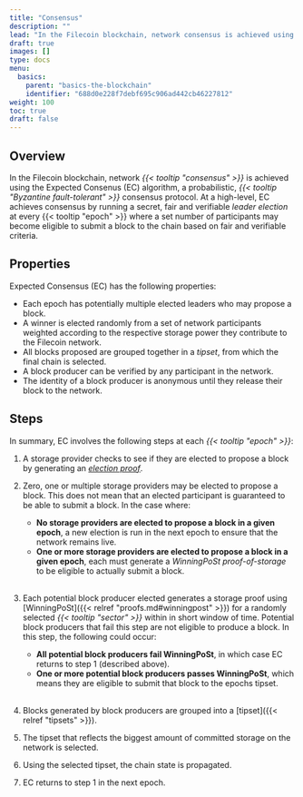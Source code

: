 ```yaml
---
title: "Consensus"
description: ""
lead: "In the Filecoin blockchain, network consensus is achieved using the Expected Consensus (EC) algorithm, a secret, fair and verifiable consensus protocol used by the network to agree on the overall chain state at each epoch, including the storage power currently available in the network."
draft: true
images: []
type: docs
menu:
  basics:
    parent: "basics-the-blockchain"
    identifier: "688d0e228f7debf695c906ad442cb46227812"
weight: 100
toc: true
draft: false
---
```


## Overview

In the Filecoin blockchain, network _{{< tooltip "consensus" >}}_ is achieved using the Expected Consenus (EC) algorithm, a probabilistic, _{{< tooltip "Byzantine fault-tolerant" >}}_ consensus protocol. At a high-level, EC achieves consensus by running a secret, fair and verifiable _leader election_ at every {{< tooltip "epoch" >}} where a set number of participants may become eligible to submit a block to the chain based on fair and verifiable criteria.

## Properties

Expected Consensus (EC) has the following properties:

- Each epoch has potentially multiple elected leaders who may propose a block.
- A winner is elected randomly from a set of network participants weighted according to the respective storage power they contribute to the Filecoin network.
- All blocks proposed are grouped together in a _tipset_, from which the final chain is selected.
- A block producer can be verified by any participant in the network.
- The identity of a block producer is anonymous until they release their block to the network.

## Steps

In summary, EC involves the following steps at each _{{< tooltip "epoch" >}}_:

1. A storage provider checks to see if they are elected to propose a block by generating an [_election proof_](https://spec.filecoin.io/#section-glossary.election-proof).
1. Zero, one or multiple storage providers may be elected to propose a block. This does not mean that an elected participant is guaranteed to be able to submit a block. In the case where:

   - **No storage providers are elected to propose a block in a given epoch**, a new election is run in the next epoch to ensure that the network remains live.
   - **One or more storage providers are elected to propose a block in a given epoch**, each must generate a _WinningPoSt proof-of-storage_ to be eligible to actually submit a block.

   </br>

1. Each potential block producer elected generates a storage proof using [WinningPoSt]({{< relref "proofs.md#winningpost" >}}) for a randomly selected _{{< tooltip "sector" >}}_ within in short window of time. Potential block producers that fail this step are not eligible to produce a block. In this step, the following could occur:

   - **All potential block producers fail WinningPoSt**, in which case EC returns to step 1 (described above).
   - **One or more potential block producers passes WinningPoSt**, which means they are eligible to submit that block to the epochs tipset.

   </br>

1. Blocks generated by block producers are grouped into a [tipset]({{< relref "tipsets" >}}).

1. The tipset that reflects the biggest amount of committed storage on the network is selected.

1. Using the selected tipset, the chain state is propagated.

1. EC returns to step 1 in the next epoch.
